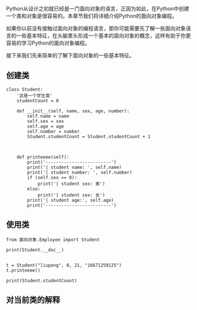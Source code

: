 Python从设计之初就已经是一门面向对象的语言，正因为如此，在Python中创建一个类和对象是很容易的。本章节我们将详细介绍Python的面向对象编程。

如果你以前没有接触过面向对象的编程语言，那你可能需要先了解一些面向对象语言的一些基本特征，在头脑里头形成一个基本的面向对象的概念，这样有助于你更容易的学习Python的面向对象编程。

接下来我们先来简单的了解下面向对象的一些基本特征。

## 创建类

    class Student:
        '这是一个学生类'
        studentCount = 0
    
        def __init__(self, name, sex, age, number):
            self.name = name
            self.sex = sex
            self.age = age
            self.number = number
            Student.studentCount = Student.studentCount + 1
    
    
    
        def printeeee(self):
            print('-------------------------')
            print('| student name: ', self.name)
            print('| student number: ', self.number)
            if (self.sex == 0):
                print('| student sex: 男')
            else:
                print('| student sex: 女')
            print('| student age:', self.age)
            print('-------------------------')



## 使用类

    from 面向对象.Employee import Student
    
    print(Student.__doc__)
    
    
    t = Student("liupeng", 0, 21, "16671259125")
    t.printeeee()
    
    print(Student.studentCount)
    
    
## 对当前类的解释


    
    
    

    
    
    
    